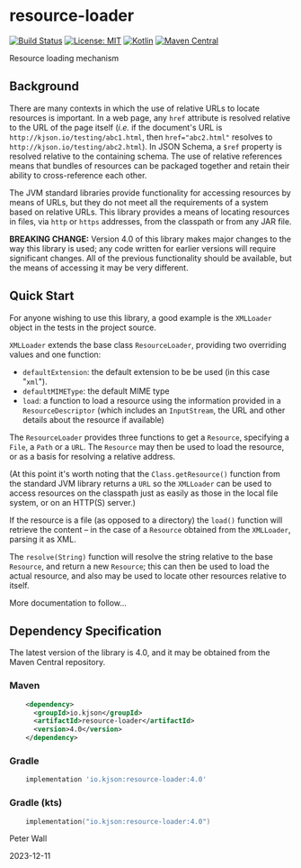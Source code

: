 # resource-loader

[![Build Status](https://travis-ci.com/pwall567/resource-loader.svg?branch=main)](https://travis-ci.com/github/pwall567/resource-loader)
[![License: MIT](https://img.shields.io/badge/License-MIT-yellow.svg)](https://opensource.org/licenses/MIT)
[![Kotlin](https://img.shields.io/static/v1?label=Kotlin&message=v1.8.22&color=7f52ff&logo=kotlin&logoColor=7f52ff)](https://github.com/JetBrains/kotlin/releases/tag/v1.8.22)
[![Maven Central](https://img.shields.io/maven-central/v/io.kjson/resource-loader?label=Maven%20Central)](https://search.maven.org/search?q=g:%22io.kjson%22%20AND%20a:%22resource-loader%22)

Resource loading mechanism

## Background

There are many contexts in which the use of relative URLs to locate resources is important.
In a web page, any `href` attribute is resolved relative to the URL of the page itself (_i.e._ if the document's URL is
`http://kjson.io/testing/abc1.html`, then `href="abc2.html"` resolves to `http://kjson.io/testing/abc2.html`).
In JSON Schema, a `$ref` property is resolved relative to the containing schema.
The use of relative references means that bundles of resources can be packaged together and retain their ability to
cross-reference each other.

The JVM standard libraries provide functionality for accessing resources by means of URLs, but they do not meet all the
requirements of a system based on relative URLs.
This library provides a means of locating resources in files, via `http` or `https` addresses, from the classpath or
from any JAR file.

**BREAKING CHANGE:** Version 4.0 of this library makes major changes to the way this library is used; any code written
for earlier versions will require significant changes.
All of the previous functionality should be available, but the means of accessing it may be very different.

## Quick Start

For anyone wishing to use this library, a good example is the `XMLLoader` object in the tests in the project source.

`XMLLoader` extends the base class `ResourceLoader`, providing two overriding values and one function:
- `defaultExtension`: the default extension to be be used (in this case "`xml`").
- `defaultMIMEType`: the default MIME type
- `load`: a function to load a resource using the information provided in a `ResourceDescriptor` (which includes an
  `InputStream`, the URL and other details about the resource if available)

The `ResourceLoader` provides three functions to get a `Resource`, specifying a `File`, a `Path` or a `URL`.
The `Resource` may then be used to load the resource, or as a basis for resolving a relative address.

(At this point it's worth noting that the `Class.getResource()` function from the standard JVM library returns a `URL`
so the `XMLLoader` can be used to access resources on the classpath just as easily as those in the local file system, or
on an HTTP(S) server.)

If the resource is a file (as opposed to a directory) the `load()` function will retrieve the content &ndash; in the
case of a `Resource` obtained from the `XMLLoader`, parsing it as XML.

The `resolve(String)` function will resolve the string relative to the base `Resource`, and return a new `Resource`;
this can then be used to load the actual resource, and also may be used to locate other resources relative to itself.

More documentation to follow...

## Dependency Specification

The latest version of the library is 4.0, and it may be obtained from the Maven Central repository.

### Maven
```xml
    <dependency>
      <groupId>io.kjson</groupId>
      <artifactId>resource-loader</artifactId>
      <version>4.0</version>
    </dependency>
```
### Gradle
```groovy
    implementation 'io.kjson:resource-loader:4.0'
```
### Gradle (kts)
```kotlin
    implementation("io.kjson:resource-loader:4.0")
```

Peter Wall

2023-12-11
